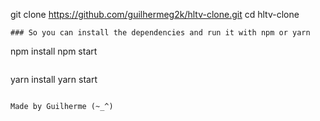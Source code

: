 
git clone https://github.com/guilhermeg2k/hltv-clone.git
cd hltv-clone
```
### So you can install the dependencies and run it with npm or yarn
```
npm install
npm start
```

```
yarn install
yarn start
```

Made by Guilherme (~_^)
